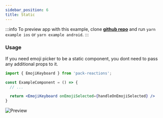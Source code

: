 ```yaml
---
sidebar_position: 6
title: Static
---
```


:::info
To preview app with this example, clone [**github repo**](https://github.com/TheWidlarzGroup/rn-emoji-keyboard.git) and run `yarn example ios` or `yarn example android`.
:::

### Usage

If you need emoji picker to be a static component, you dont need to pass any additional props to it.

```jsx
import { EmojiKeyboard } from 'pack-reactions';

const ExampleComponent = () => {
  // ...

  return <EmojiKeyboard onEmojiSelected={handleOnEmojiSelected} />
}
```

![Preview](../../../assets/img/static-preview.jpg)
